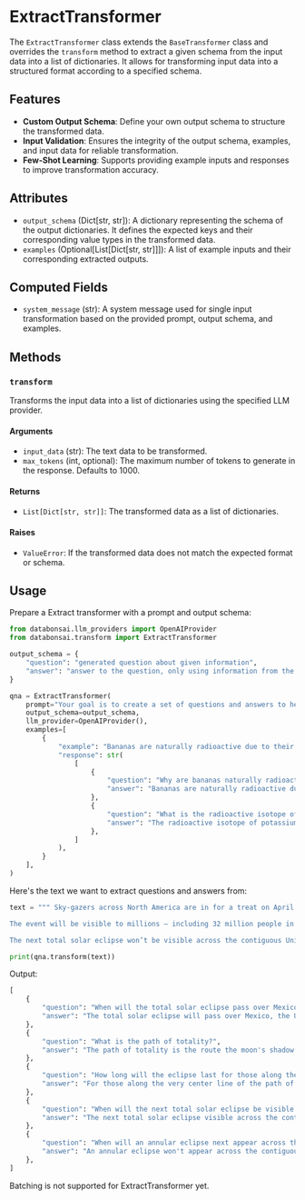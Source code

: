 # ExtractTransformer

The `ExtractTransformer` class extends the `BaseTransformer` class and overrides
the `transform` method to extract a given schema from the input data into a list
of dictionaries. It allows for transforming input data into a structured format
according to a specified schema.

## Features

-   **Custom Output Schema**: Define your own output schema to structure the
    transformed data.
-   **Input Validation**: Ensures the integrity of the output schema, examples,
    and input data for reliable transformation.
-   **Few-Shot Learning**: Supports providing example inputs and responses to
    improve transformation accuracy.

## Attributes

-   `output_schema` (Dict[str, str]): A dictionary representing the schema of
    the output dictionaries. It defines the expected keys and their
    corresponding value types in the transformed data.
-   `examples` (Optional[List[Dict[str, str]]]): A list of example inputs and
    their corresponding extracted outputs.

## Computed Fields

-   `system_message` (str): A system message used for single input
    transformation based on the provided prompt, output schema, and examples.

## Methods

### `transform`

Transforms the input data into a list of dictionaries using the specified LLM
provider.

#### Arguments

-   `input_data` (str): The text data to be transformed.
-   `max_tokens` (int, optional): The maximum number of tokens to generate in
    the response. Defaults to 1000.

#### Returns

-   `List[Dict[str, str]]`: The transformed data as a list of dictionaries.

#### Raises

-   `ValueError`: If the transformed data does not match the expected format or
    schema.

## Usage

Prepare a Extract transformer with a prompt and output schema:

```python
from databonsai.llm_providers import OpenAIProvider
from databonsai.transform import ExtractTransformer

output_schema = {
    "question": "generated question about given information",
    "answer": "answer to the question, only using information from the given data",
}

qna = ExtractTransformer(
    prompt="Your goal is to create a set of questions and answers to help a person memorise every single detail of a document.",
    output_schema=output_schema,
    llm_provider=OpenAIProvider(),
    examples=[
        {
            "example": "Bananas are naturally radioactive due to their potassium content. They contain potassium-40, a radioactive isotope of potassium, which contributes to a tiny amount of radiation in every banana.",
            "response": str(
                [
                    {
                        "question": "Why are bananas naturally radioactive?",
                        "answer": "Bananas are naturally radioactive due to their potassium content.",
                    },
                    {
                        "question": "What is the radioactive isotope of potassium in bananas?",
                        "answer": "The radioactive isotope of potassium in bananas is potassium-40.",
                    },
                ]
            ),
        }
    ],
)
```

Here's the text we want to extract questions and answers from:

```python
text = """ Sky-gazers across North America are in for a treat on April 8 when a total solar eclipse will pass over Mexico, the United States and Canada.

The event will be visible to millions — including 32 million people in the US alone — who live along the route the moon’s shadow will travel during the eclipse, known as the path of totality. For those in the areas experiencing totality, the moon will appear to completely cover the sun. Those along the very center line of the path will see an eclipse that lasts between 3½ and 4 minutes, according to NASA.

The next total solar eclipse won’t be visible across the contiguous United States again until August 2044. (It’s been nearly seven years since the “Great American Eclipse” of 2017.) And an annular eclipse won’t appear across this part of the world again until 2046."""

print(qna.transform(text))
```

Output:

```python
[
    {
        "question": "When will the total solar eclipse pass over Mexico, the United States, and Canada?",
        "answer": "The total solar eclipse will pass over Mexico, the United States, and Canada on April 8.",
    },
    {
        "question": "What is the path of totality?",
        "answer": "The path of totality is the route the moon's shadow will travel during the eclipse where the moon will appear to completely cover the sun.",
    },
    {
        "question": "How long will the eclipse last for those along the very center line of the path of totality?",
        "answer": "For those along the very center line of the path of totality, the eclipse will last between 3½ and 4 minutes.",
    },
    {
        "question": "When will the next total solar eclipse be visible across the contiguous United States?",
        "answer": "The next total solar eclipse visible across the contiguous United States will be in August 2044.",
    },
    {
        "question": "When will an annular eclipse next appear across the contiguous United States?",
        "answer": "An annular eclipse won't appear across the contiguous United States again until 2046.",
    },
]
```

Batching is not supported for ExtractTransformer yet.
